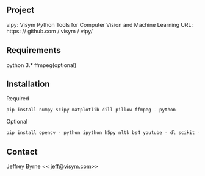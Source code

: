 Project
-------------------
vipy: Visym Python Tools for Computer Vision and Machine Learning
URL: https: // github.com / visym / vipy/


Requirements
-------------------
python 3.*
ffmpeg(optional)


Installation
-------------------

Required
```python
pip install numpy scipy matplotlib dill pillow ffmpeg - python
```

Optional
```python
pip install opencv - python ipython h5py nltk bs4 youtube - dl scikit - learn dropbox torch
```

Contact
-------------------
Jeffrey Byrne << jeff@visym.com>>
